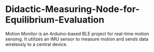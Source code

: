 # Didactic-Measuring-Node-for-Equilibrium-Evaluation
Motion Monitor is an Arduino-based BLE project for real-time motion sensing. It utilizes an IMU sensor to measure motion and sends data wirelessly to a central device. 
